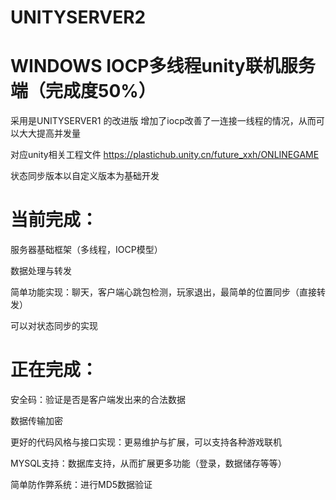 # UNITYSERVER2
WINDOWS IOCP多线程unity联机服务端（完成度50%）
===========================================================================

采用是UNITYSERVER1 的改进版  增加了iocp改善了一连接一线程的情况，从而可以大大提高并发量

对应unity相关工程文件 https://plastichub.unity.cn/future_xxh/ONLINEGAME


状态同步版本以自定义版本为基础开发



当前完成：
================

服务器基础框架（多线程，IOCP模型）

数据处理与转发

简单功能实现：聊天，客户端心跳包检测，玩家退出，最简单的位置同步（直接转发）

可以对状态同步的实现

正在完成：
=================




 
安全码：验证是否是客户端发出来的合法数据

数据传输加密

更好的代码风格与接口实现：更易维护与扩展，可以支持各种游戏联机

MYSQL支持：数据库支持，从而扩展更多功能（登录，数据储存等等）

简单防作弊系统：进行MD5数据验证
